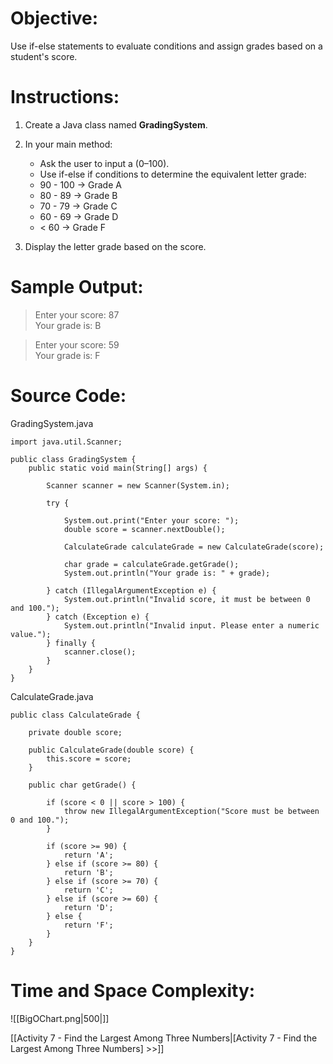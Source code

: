 # Objective:  
Use if-else statements to evaluate conditions and assign grades based on a student's score.
# Instructions:  
1. Create a Java class named **GradingSystem**.  
2. In your main method:
	- Ask the user to input a (0–100).
	- Use if-else if conditions to determine the equivalent letter grade:
	- 90 - 100 → Grade A
	- 80 - 89 → Grade B
	- 70 - 79 → Grade C
	- 60 - 69 → Grade D
	- < 60 → Grade F

3. Display the letter grade based on the score.
# Sample Output:  
> Enter your score: 87  
> Your grade is: B  
  
> Enter your score: 59  
> Your grade is: F

# Source Code:  
GradingSystem.java
```
import java.util.Scanner;

public class GradingSystem {
    public static void main(String[] args) {
        
        Scanner scanner = new Scanner(System.in);

        try {

            System.out.print("Enter your score: ");
            double score = scanner.nextDouble();

            CalculateGrade calculateGrade = new CalculateGrade(score);

            char grade = calculateGrade.getGrade();
            System.out.println("Your grade is: " + grade);

        } catch (IllegalArgumentException e) {
            System.out.println("Invalid score, it must be between 0 and 100.");
        } catch (Exception e) {
            System.out.println("Invalid input. Please enter a numeric value.");
        } finally {
            scanner.close();
        }
    }
}
```

CalculateGrade.java
```
public class CalculateGrade {

    private double score;

    public CalculateGrade(double score) {
        this.score = score;
    }

    public char getGrade() {

        if (score < 0 || score > 100) {
            throw new IllegalArgumentException("Score must be between 0 and 100.");
        }

        if (score >= 90) {
            return 'A';
        } else if (score >= 80) {
            return 'B';
        } else if (score >= 70) {
            return 'C';
        } else if (score >= 60) {
            return 'D';
        } else {
            return 'F';
        }
    }
}
```

# Time and Space Complexity: 
![[BigOChart.png|500|]]

[[Activity 7 - Find the Largest Among Three Numbers|[Activity 7 - Find the Largest Among Three Numbers] >>]]
